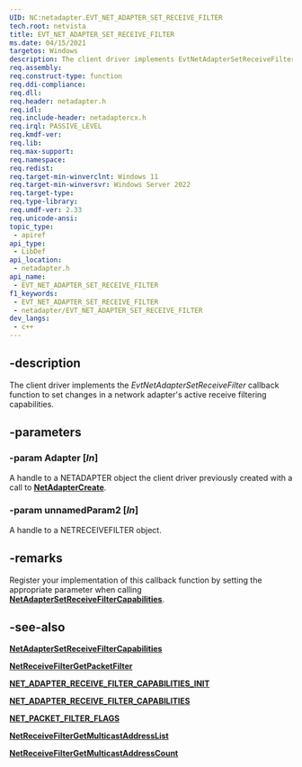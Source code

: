 ```yaml
---
UID: NC:netadapter.EVT_NET_ADAPTER_SET_RECEIVE_FILTER
tech.root: netvista
title: EVT_NET_ADAPTER_SET_RECEIVE_FILTER
ms.date: 04/15/2021
targetos: Windows
description: The client driver implements EvtNetAdapterSetReceiveFilter to set changes in a network adapter's active receive filtering capabilities.
req.assembly: 
req.construct-type: function
req.ddi-compliance: 
req.dll: 
req.header: netadapter.h
req.idl: 
req.include-header: netadaptercx.h
req.irql: PASSIVE_LEVEL
req.kmdf-ver: 
req.lib: 
req.max-support: 
req.namespace: 
req.redist: 
req.target-min-winverclnt: Windows 11
req.target-min-winversvr: Windows Server 2022
req.target-type: 
req.type-library: 
req.umdf-ver: 2.33 
req.unicode-ansi: 
topic_type:
 - apiref
api_type:
 - LibDef
api_location:
 - netadapter.h
api_name:
 - EVT_NET_ADAPTER_SET_RECEIVE_FILTER
f1_keywords:
 - EVT_NET_ADAPTER_SET_RECEIVE_FILTER
 - netadapter/EVT_NET_ADAPTER_SET_RECEIVE_FILTER
dev_langs:
 - c++
---
```


## -description

The client driver implements the *EvtNetAdapterSetReceiveFilter* callback function to set changes in a network adapter's active receive filtering capabilities.

## -parameters

### -param Adapter [_In_]

A handle to a NETADAPTER object the client driver previously created with a call to [**NetAdapterCreate**](nf-netadapter-netadaptercreate.md).

### -param unnamedParam2 [_In_]

A handle to a NETRECEIVEFILTER object.

## -remarks

Register your implementation of this callback function by setting the appropriate parameter when calling [**NetAdapterSetReceiveFilterCapabilities**](nf-netadapter-netadaptersetreceivefiltercapabilities.md).

## -see-also

[**NetAdapterSetReceiveFilterCapabilities**](nf-netadapter-netadaptersetreceivefiltercapabilities.md)

[**NetReceiveFilterGetPacketFilter**](nf-netadapter-netreceivefiltergetpacketfilter.md)

[**NET_ADAPTER_RECEIVE_FILTER_CAPABILITIES_INIT**](nf-netadapter-net_adapter_receive_filter_capabilities_init.md)

[**NET_ADAPTER_RECEIVE_FILTER_CAPABILITIES**](ns-netadapter-net_adapter_receive_filter_capabilities.md)

[**NET_PACKET_FILTER_FLAGS**](ne-netadapter-net_packet_filter_flags.md)

[**NetReceiveFilterGetMulticastAddressList**](nf-netadapter-netreceivefiltergetmulticastaddresslist.md)

[**NetReceiveFilterGetMulticastAddressCount**](nf-netadapter-netreceivefiltergetmulticastaddresscount.md)


